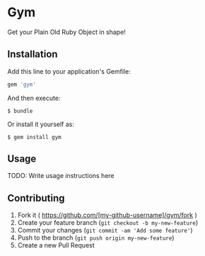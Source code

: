# Gym

Get your Plain Old Ruby Object in shape!

## Installation

Add this line to your application's Gemfile:

```ruby
gem 'gym'
```

And then execute:

    $ bundle

Or install it yourself as:

    $ gem install gym

## Usage

TODO: Write usage instructions here

## Contributing

1. Fork it ( https://github.com/[my-github-username]/gym/fork )
2. Create your feature branch (`git checkout -b my-new-feature`)
3. Commit your changes (`git commit -am 'Add some feature'`)
4. Push to the branch (`git push origin my-new-feature`)
5. Create a new Pull Request
